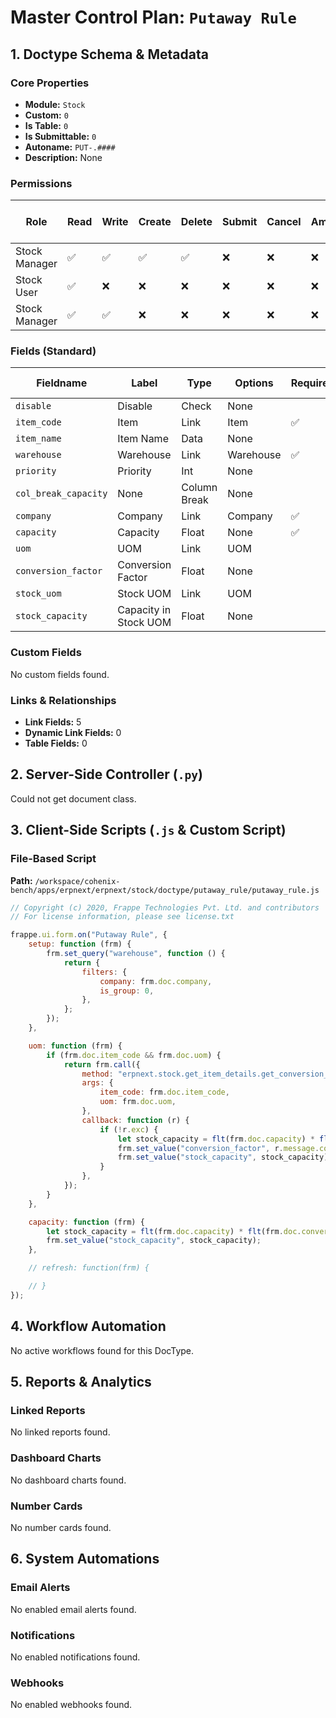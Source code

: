 # Master Control Plan: `Putaway Rule`

## 1. Doctype Schema & Metadata

### Core Properties
- **Module:** `Stock`
- **Custom:** `0`
- **Is Table:** `0`
- **Is Submittable:** `0`
- **Autoname:** `PUT-.####`
- **Description:** None

### Permissions
| Role | Read | Write | Create | Delete | Submit | Cancel | Amend | Report | Import | Export | Print | Email | Share | Set User Perms |
|---|---|---|---|---|---|---|---|---|---|---|---|---|---|---|
| Stock Manager | ✅ | ✅ | ✅ | ✅ | ❌ | ❌ | ❌ | ✅ | ❌ | ✅ | ✅ | ✅ | ✅ | ❌ |
| Stock User | ✅ | ❌ | ❌ | ❌ | ❌ | ❌ | ❌ | ✅ | ❌ | ❌ | ✅ | ❌ | ❌ | ❌ |
| Stock Manager | ✅ | ✅ | ❌ | ❌ | ❌ | ❌ | ❌ | ✅ | ❌ | ✅ | ✅ | ✅ | ✅ | ❌ |


### Fields (Standard)
| Fieldname | Label | Type | Options | Required | Hidden | Read Only | Default | Description |
|---|---|---|---|---|---|---|---|---|
| `disable` | Disable | Check | None |  |  |  | 0 | None |
| `item_code` | Item | Link | Item | ✅ |  |  | None | None |
| `item_name` | Item Name | Data | None |  |  | ✅ | None | None |
| `warehouse` | Warehouse | Link | Warehouse | ✅ |  |  | None | None |
| `priority` | Priority | Int | None |  |  |  | 1 | None |
| `col_break_capacity` | None | Column Break | None |  |  |  | None | None |
| `company` | Company | Link | Company | ✅ |  |  | None | None |
| `capacity` | Capacity | Float | None | ✅ |  |  | 0 | None |
| `uom` | UOM | Link | UOM |  |  |  | None | None |
| `conversion_factor` | Conversion Factor | Float | None |  |  | ✅ | 1 | None |
| `stock_uom` | Stock UOM | Link | UOM |  |  | ✅ | None | None |
| `stock_capacity` | Capacity in Stock UOM | Float | None |  |  | ✅ | None | None |


### Custom Fields
No custom fields found.


### Links & Relationships
- **Link Fields:** 5
- **Dynamic Link Fields:** 0
- **Table Fields:** 0

## 2. Server-Side Controller (`.py`)
Could not get document class.


## 3. Client-Side Scripts (`.js` & Custom Script)
### File-Based Script
**Path:** `/workspace/cohenix-bench/apps/erpnext/erpnext/stock/doctype/putaway_rule/putaway_rule.js`
```javascript
// Copyright (c) 2020, Frappe Technologies Pvt. Ltd. and contributors
// For license information, please see license.txt

frappe.ui.form.on("Putaway Rule", {
	setup: function (frm) {
		frm.set_query("warehouse", function () {
			return {
				filters: {
					company: frm.doc.company,
					is_group: 0,
				},
			};
		});
	},

	uom: function (frm) {
		if (frm.doc.item_code && frm.doc.uom) {
			return frm.call({
				method: "erpnext.stock.get_item_details.get_conversion_factor",
				args: {
					item_code: frm.doc.item_code,
					uom: frm.doc.uom,
				},
				callback: function (r) {
					if (!r.exc) {
						let stock_capacity = flt(frm.doc.capacity) * flt(r.message.conversion_factor);
						frm.set_value("conversion_factor", r.message.conversion_factor);
						frm.set_value("stock_capacity", stock_capacity);
					}
				},
			});
		}
	},

	capacity: function (frm) {
		let stock_capacity = flt(frm.doc.capacity) * flt(frm.doc.conversion_factor);
		frm.set_value("stock_capacity", stock_capacity);
	},

	// refresh: function(frm) {

	// }
});

```




## 4. Workflow Automation
No active workflows found for this DocType.


## 5. Reports & Analytics
### Linked Reports
No linked reports found.


### Dashboard Charts
No dashboard charts found.


### Number Cards
No number cards found.


## 6. System Automations
### Email Alerts
No enabled email alerts found.


### Notifications
No enabled notifications found.


### Webhooks
No enabled webhooks found.
